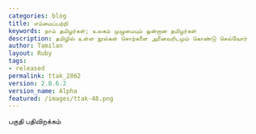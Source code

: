 ```yaml
---
categories: blog
title: எம்மைப்பற்றி
keywords: நாம் தமிழர்கள்; உலகம் முழுமையும் ஒன்றான தமிழர்கள்
description: தமிழில் உள்ள நூல்கள் சொற்களை அனைவரிடமும் கொண்டு செல்வோர்
author: Tamilan
layout: Ruby
tags: 
- released
permalink: ttak_2862
version: 2.8.6.2
version_name: Alpha
featured: /images/ttak-48.png
---
```


பகுதி பதிவிறக்கம்